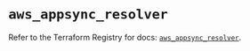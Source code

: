 # `aws_appsync_resolver`

Refer to the Terraform Registry for docs: [`aws_appsync_resolver`](https://registry.terraform.io/providers/hashicorp/aws/5.83.0/docs/resources/appsync_resolver).
